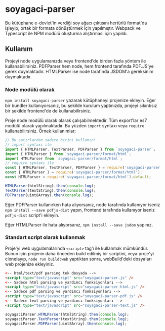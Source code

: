 # soyagaci-parser
Bu kütüphane e-devlet'in verdiği soy ağacı çıktısını hertürlü format'da işleyip, ortak bir formata dönüştürmek için yapılmıştır. Webpack ve Typescript ile NPM modülü oluşturma alıştırması için yapıldı.

## Kullanım
Projeyi node uygulamanızda veya frontend'de birden fazla yöntem ile kullanabilirsiniz. PDFParser hem node, hem frontend tarafında PDF.JS'ye gerek duymaktadır. HTMLParser ise node tarafında JSDOM'a gereksinim duymaktadır.

### Node modülü olarak
`npm install soyagaci-parser` yazarak kütüphaneyi projenize ekleyin. Eğer bir bundler kullanıyorsanız, bu şekilde kurulum yaptınızda, projeyi sıkıntısız bir şekilde frontend'de de kullanabilirsiniz.

Proje node modülü olarak olarak çalışabilmektedir. Tüm export'lar es7 modülü olarak yapılmaktadır. Bu yüzden `import` syntaxı veya `require` kullanabilirsiniz. Örnek kullanımlar;

```js
// Bu satırlardan sadece birini kullanın!
// import syntaxı ile
import { HTMLParser, TextParser, PDFParser } from `soyagaci-parser`;
import { HTMLParser } from `soyagaci-parser/format/html`;
import HTMLParser from `soyagaci-parser/format/html`;
// require syntaxı ile
const { HTMLParser, TextParser, PDFParser } = require('soyagaci-parser');
const { HTMLParser } = require('soyagaci-parser/format/html');
const HTMLParser = require('soyagaci-parser/format/html').default;

HTMLParser(htmlString).then(console.log);
TextParser(textString).then(console.log);
PDFParser(uint8Array).then(console.log);
```

Eğer PDFParser kullanırken hata alıyorsanız, node tarafında kullanıyor iseniz `npm install --save pdfjs-dist` yapın, frontend tarafında kullanıyor iseniz `pdfjs-dist` script'i ekleyin.

Eğer HTMLParser ile hata alıyorsanız, `npm install --save jsdom` yapınız.

### Standart script olarak kullanmak
Proje'yi web uygulamalarında `<script>` tag'ı ile kullanmak mümkündür. Bunun için projenin daha önceden build edilmiş bir scriptini, veya proje'yi clonelayıp, `node run build:web` yaptıktan sonra, webBuild'deki dosyaları web projenize ekleyiniz.

```html
<-- html/text/pdf parsing tek dosyada -->
<script type="text/javascript" src="soyagaci-parser.js" />
<-- Sadece html parsing ve yardımcı fonksiyonları -->
<script type="text/javascript" src="soyagaci-parser-html.js" />
<-- Sadece pdf parsing ve yardımcı fonksiyonları -->
<script type="text/javascript" src="soyagaci-parser-pdf.js" />
<-- Sadece text parsing ve yardımcı fonksiyonları -->
<script type="text/javascript" src="soyagaci-parser-text.js" />
```

```js
soyagaciParser.HTMLParser(htmlString).then(console.log);
soyagaciParser.TextParser(textString).then(console.log);
soyagaciParser.PDFParser(uint8Array).then(console.log);
```
